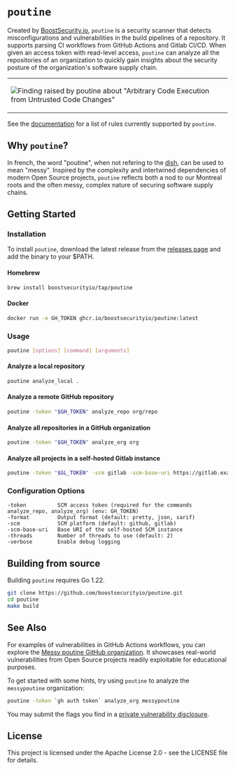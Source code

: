 # `poutine`

Created by [BoostSecurity.io](https://boostsecurity.io), `poutine` is a security scanner that detects misconfigurations and vulnerabilities in the build pipelines of a repository. It supports parsing CI workflows from GitHub Actions and Gitlab CI/CD. When given an access token with read-level access, `poutine` can analyze all the repositories of an organization to quickly gain insights about the security posture of the organization's software supply chain.

<table>
<td>

![Finding raised by poutine about "Arbitrary Code Execution from Untrusted Code Changes"](https://github.com/boostsecurityio/poutine/assets/172889/ca031a4f-afd8-4e3f-9e66-a2502bd0379b)

</td>
</table>

See the [documentation](docs/content/en/rules) for a list of rules currently supported by `poutine`.

## Why `poutine`?

In french, the word "poutine", when not refering to the [dish](https://en.wikipedia.org/wiki/Poutine), can be used to mean "messy". Inspired by the complexity and intertwined dependencies of modern Open Source projects, `poutine` reflects both a nod to our Montreal roots and the often messy, complex nature of securing software supply chains. 

## Getting Started

### Installation

To install `poutine`, download the latest release from the [releases page](https://github.com/boostsecurityio/poutine/releases) and add the binary to your $PATH. 

<!-- TODO: cosign verify instructions? -->

#### Homebrew
``` bash
brew install boostsecurityio/tap/poutine
```

#### Docker
``` bash
docker run -e GH_TOKEN ghcr.io/boostsecurityio/poutine:latest
```

### Usage
``` bash
poutine [options] [command] [arguments]
```

#### Analyze a local repository

``` bash
poutine analyze_local .
```

#### Analyze a remote GitHub repository

```bash
poutine -token "$GH_TOKEN" analyze_repo org/repo
```

#### Analyze all repositories in a GitHub organization

```bash
poutine -token "$GH_TOKEN" analyze_org org
```


#### Analyze all projects in a self-hosted Gitlab instance

``` bash
poutine -token "$GL_TOKEN" -scm gitlab -scm-base-uri https://gitlab.example.com analyze_org my-org/project
```

### Configuration Options

``` 
-token          SCM access token (required for the commands analyze_repo, analyze_org) (env: GH_TOKEN)
-format         Output format (default: pretty, json, sarif)
-scm            SCM platform (default: github, gitlab)
-scm-base-uri   Base URI of the self-hosted SCM instance
-threads        Number of threads to use (default: 2)
-verbose        Enable debug logging
```

## Building from source

Building `poutine` requires Go 1.22.

```bash
git clone https://github.com/boostsecurityio/poutine.git
cd poutine
make build
```

## See Also 

For examples of vulnerabilities in GitHub Actions workflows, you can explore the [Messy poutine GitHub organization](https://github.com/messypoutine). It showcases real-world vulnerabilities from Open Source projects readily exploitable for educational purposes. 

To get started with some hints, try using `poutine` to analyze the `messypoutine` organization:
``` bash
poutine -token `gh auth token` analyze_org messypoutine 
```

You may submit the flags you find in a [private vulnerability disclosure](https://github.com/messypoutine/.github/security/advisories/new).

## License

This project is licensed under the Apache License 2.0 - see the LICENSE file for details.
